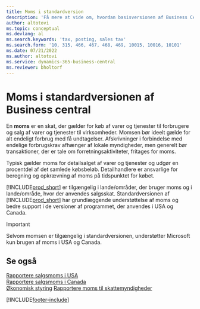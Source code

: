 ```yaml
---
title: Moms i standardversion
description: 'Få mere at vide om, hvordan basisversionen af Business Central understøtter moms og får en beskrivelse af det grundlæggende begreb.'
author: altotovi
ms.topic: conceptual
ms.devlang: al
ms.search.keywords: 'tax, posting, sales tax'
ms.search.form: '10, 315, 466, 467, 468, 469, 10015, 10016, 10101'
ms.date: 07/21/2022
ms.author: altotovi
ms.service: dynamics-365-business-central
ms.reviewer: bholtorf
---
```


# Moms i standardversionen af Business central

En **moms** er en skat, der gælder for køb af varer og tjenester til forbrugere og salg af varer og tjenester til virksomheder. Momsen bør ideelt gælde for alt endeligt forbrug med få undtagelser. Afskrivninger i forbindelse med endelige forbrugskrav afhænger af lokale myndigheder, men generelt bør transaktioner, der er tale om forretningsaktiviteter, fritages for moms.  

Typisk gælder moms for detailsalget af varer og tjenester og udgør en procentdel af det samlede købsbeløb. Detailhandlere er ansvarlige for beregning og opkrævning af moms på tidspunktet for købet.  

[!INCLUDE[prod_short](includes/prod_short.md)] er tilgængelig i lande/områder, der bruger moms og i lande/område, hvor der anvendes salgsskat. Standardversionen af [!INCLUDE[prod_short](includes/prod_short.md)] har grundlæggende understøttelse af moms og bedre support i de versioner af programmet, der anvendes i USA og Canada.

> [!IMPORTANT]
> Selvom momsen er tilgængelig i standardversionen, understøtter Microsoft kun brugen af moms i USA og Canada.

## Se også

[Rapportere salgsmoms i USA](localfunctionality/UnitedStates/us-sales-tax.md)  
[Rapportere salgsmoms i Canada](localfunctionality/canada/ca-sales-tax.md)  
[Økonomisk styring](finance.md)
[Rapportere moms til skattemyndigheder](finance-how-report-vat.md)

[!INCLUDE[footer-include](includes/footer-banner.md)]
